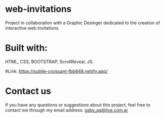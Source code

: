 # web-invitations
Project in collaboration with a Graphic Desinger dedicated to the creation of interactive web invitations.

# Built with:
HTML, CSS, BOOTSTRAP, ScrollReveal, JS.

#Link:
https://subtle-croissant-fbb848.netlify.app/

# Contact us
If you have any questions or suggestions about this project, feel free to contact me through my email address: gaby_ag@live.com.ar

